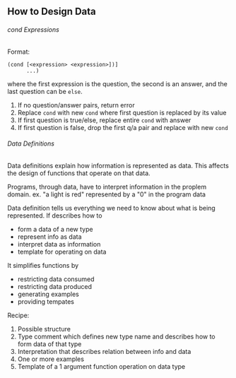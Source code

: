 ## How to Design Data

###### cond Expressions
Format: 
```
(cond [<expression> <expression>])]
	  ...)
```
where the first expression is the question, the second is an answer, and the last question can be `else`.

1. If no question/answer pairs, return error
2. Replace `cond` with new `cond` where first question is replaced by its value
3. If first question is true/else, replace entire `cond` with answer
4. If first question is false, drop the first q/a pair and replace with new `cond` 

###### Data Definitions
Data definitions explain how information is represented as data. This affects the design of functions that operate on that data.

Programs, through data, have to interpret information in the proplem domain. ex. "a light is red" represented by a "0" in the program data

Data definition tells us everything we need to know about what is being represented. If describes how to
- form a data of a new type
- represent info as data
- interpret data as information
- template for operating on data

It simplifies functions by
- restricting data consumed
- restricting data produced
- generating examples
- providing tempates

Recipe:
1. Possible structure
2. Type comment which defines new type name and describes how to form data of that type
3. Interpretation that describes relation between info and data
4. One or more examples
5. Template of a 1 argument function operation on data type

